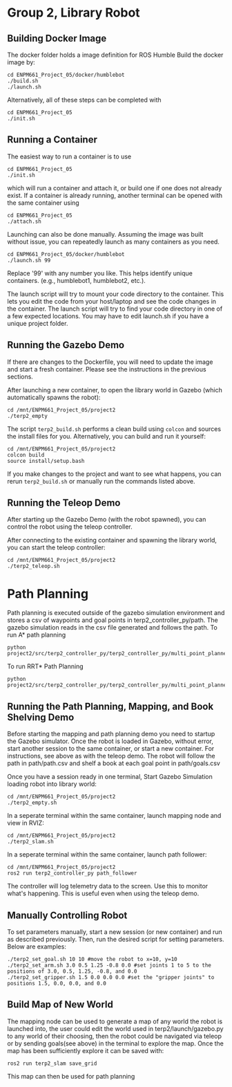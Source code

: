 # Group 2, Library Robot

## Building Docker Image
The docker folder holds a image definition for ROS Humble
Build the docker image by:

    cd ENPM661_Project_05/docker/humblebot
    ./build.sh
    ./launch.sh
    
Alternatively, all of these steps can be completed with
    
    cd ENPM661_Project_05
    ./init.sh

## Running a Container
The easiest way to run a container is to use

    cd ENPM661_Project_05
    ./init.sh

which will run a container and attach it, or build one if one does not already exist. If a container is already running, another terminal can be opened with the same container using

    cd ENPM661_Project_05
    ./attach.sh

Launching can also be done manually. Assuming the image was built without issue, you can repeatedly launch as many containers as you need.

    cd ENPM661_Project_05/docker/humblebot
    ./launch.sh 99

Replace '99' with any number you like.  This helps identify unique containers.  (e.g., humblebot1, humblebot2, etc.).

The launch script will try to mount your code directory to the container.  This lets you edit the code from your host/laptop and see the code changes in the container. The launch script will try to find your code directory in one of a few expected locations.  You may have to edit launch.sh if you have a unique project folder.

## Running the Gazebo Demo
If there are changes to the Dockerfile, you will need to update the image and start a fresh container.  Please see the instructions in the previous sections.

After launching a new container, to open the library world in Gazebo (which automatically spawns the robot):

    cd /mnt/ENPM661_Project_05/project2
    ./terp2_empty

The script `terp2_build.sh` performs a clean build using `colcon` and sources the install files for you.  Alternatively, you can build and run it yourself:

    cd /mnt/ENPM661_Project_05/project2
    colcon build
    source install/setup.bash

If you make changes to the project and want to see what happens, you can rerun `terp2_build.sh` or manually run the commands listed above.  

## Running the Teleop Demo
After starting up the Gazebo Demo (with the robot spawned), you can control the robot using the teleop controller.

After connecting to the existing container and spawning the library world, you can start the teleop controller:

    cd /mnt/ENPM661_Project_05/project2
    ./terp2_teleop.sh

# Path Planning
Path planning is executed outside of the gazebo simulation environment and stores a csv of waypoints and goal points in terp2_controller_py/path. The gazebo simulation reads in the csv file generated and follows the path. To run A* path planning

    python project2/src/terp2_controller_py/terp2_controller_py/multi_point_planner.py

To run RRT* Path Planning

    python project2/src/terp2_controller_py/terp2_controller_py/multi_point_planner_rrt.py


## Running the Path Planning, Mapping, and Book Shelving Demo
Before starting the mapping and path planning demo you  need to startup the Gazebo simulator.  Once the robot is loaded in Gazebo, without error, start another session to the same container, or start a new container.  For instructions, see above as with the teleop demo. The robot will follow the path in path/path.csv and shelf a book at each goal point in path/goals.csv

Once you have a session ready in one terminal, Start Gazebo Simulation loading robot into library world:

    cd /mnt/ENPM661_Project_05/project2
    ./terp2_empty.sh 

In a seperate terminal within the same container, launch mapping node and view in RVIZ:

    cd /mnt/ENPM661_Project_05/project2
    ./terp2_slam.sh

In a seperate terminal within the same container, launch path follower:

    cd /mnt/ENPM661_Project_05/project2
    ros2 run terp2_controller_py path_follower

The controller will log telemetry data to the screen.  Use this to monitor what's happening.  This is useful even when using the teleop demo.

## Manually Controlling Robot
To set parameters manually, start a new session (or new container) and run as described previously. Then, run the desired script for setting parameters. Below are examples:

    ./terp2_set_goal.sh 10 10 #move the robot to x=10, y=10
    ./terp2_set_arm.sh 3.0 0.5 1.25 -0.8 0.0 #set joints 1 to 5 to the positions of 3.0, 0.5, 1.25, -0.8, and 0.0
    ./terp2_set_gripper.sh 1.5 0.0 0.0 0.0 #set the "gripper joints" to positions 1.5, 0.0, 0.0, and 0.0
    

## Build Map of New World 
The mapping node can be used to generate a map of any world the robot is launched into, the user could edit the world used in terp2/launch/gazebo.py to any world of their choosing, then the robot could be navigated via teleop or by sending goals(see above) in the terminal to explore the map. Once the map has been sufficiently explore it can be saved with:

    ros2 run terp2_slam save_grid
   
This map can then be used for path planning

